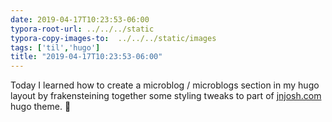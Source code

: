 ```yaml
---
date: 2019-04-17T10:23:53-06:00
typora-root-url: ../../../static
typora-copy-images-to:  ../../../static/images
tags: ['til','hugo']
title: "2019-04-17T10:23:53-06:00"
---
```

Today I learned how to create a microblog / microblogs section in my hugo layout by frakensteining together some styling tweaks to part of [jnjosh.com](https://jnjosh.com/microblogs/) hugo theme. :taco:
